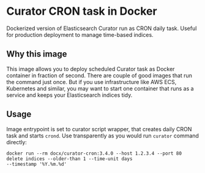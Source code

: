 # Curator CRON task in Docker 

Dockerized version of Elasticsearch Curator run as CRON daily task. Useful for production deployment to manage time-based indices.

## Why this image

This image allows you to deploy scheduled Curator task as Docker container in fraction of second. There are couple of good 
images that run the command just once. But if you use infrastructure like AWS ECS, Kubernetes and similar, you may want to 
start one container that runs as a service and keeps your Elasticsearch indices tidy.

## Usage

Image entrypoint is set to curator script wrapper, that creates daily CRON task and starts `crond`. Use transparently as 
you would run `curator` command directly:

```
docker run --rm docx/curator-cron:3.4.0 --host 1.2.3.4 --port 80 delete indices --older-than 1 --time-unit days 
--timestamp '%Y.%m.%d'
```

